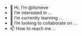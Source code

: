 - 👋 Hi, I’m @itsmeve
- 👀 I’m interested in ...
- 🌱 I’m currently learning ...
- 💞️ I’m looking to collaborate on ...
- 📫 How to reach me ...

<!---
itsmeve/itsmeve is a ✨ special ✨ repository because its `README.md` (this file) appears on your GitHub profile.
You can click the Preview link to take a look at your changes.
--->
